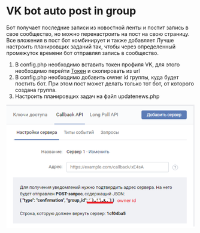 # VK bot auto post in group

Бот получает последние записи из новостной ленты и постит запись в свое сообщество, но можно перенастроить на пост на свою страницу. Все вложения в пост бот комбинирует и также добавляет
Лучше настроить планировщих заданий так, чтобы через определенный промежуток времени бот отправлял запись в сообщество.

1. В config.php необходимо вставить токен  профиля VK, для этого необходимо перейти [Токен](https://oauth.vk.com/authorize?client_id=4798482&redirect_uri=http://api.vk.com/blank.html&scope=offline,messages,friends,status,wall&display=page&response_type=token) и скопировать из url
2. В config.php необходимо добавить owner id группы, куда будет постить бот. При этом пост может делать только тот бот, от которого создана группа.
3. Настроить планировщих задач на файл updatenews.php

![Example](https://github.com/SolntsevV/VK-bot-auto-post-in-group/raw/master/example.png)